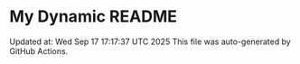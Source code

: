 # My Dynamic README
Updated at: Wed Sep 17 17:17:37 UTC 2025
This file was auto-generated by GitHub Actions.
